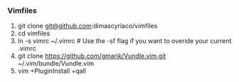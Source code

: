 ### Vimfiles

1. git clone git@github.com:dimascyriaco/vimfiles
2. cd vimfiles
3. ln -s vimrc ~/.vimrc # Use the -sf flag if you want to overide your current .vimrc
4. git clone https://github.com/gmarik/Vundle.vim.git ~/.vim/bundle/Vundle.vim
5. vim +PluginInstall +qall
